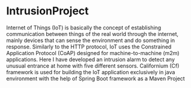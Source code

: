 # IntrusionProject
Internet of Things (IoT) is basically the concept of establishing communication between things of the real world through the internet, mainly devices that can sense the environment and do something in response. Similarly to the HTTP protocol, IoT uses the Constrained Application Protocol (CoAP) designed for machine-to-machine (m2m) applications. Here I have developed an intrusion alarm to detect any unusual entrance at home with five different sensors. Californium (Cf) framework is used for building the IoT application exclusively in java environment with the help of Spring Boot framework as a Maven Project
